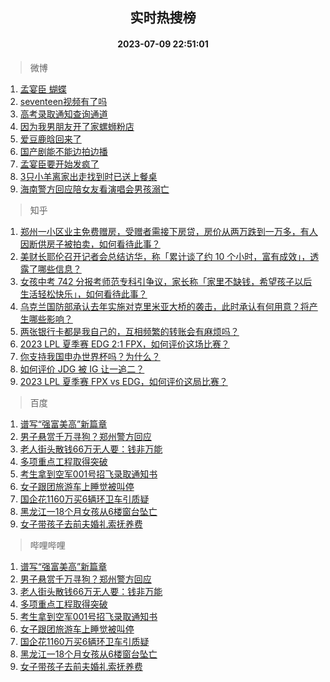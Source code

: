 <div align="center"><h2>实时热搜榜</h2><h4>2023-07-09 22:51:01</h4></div>

> 微博  

1. [孟宴臣 蝴蝶](https://s.weibo.com/weibo?q=%E5%AD%9F%E5%AE%B4%E8%87%A3%20%E8%9D%B4%E8%9D%B6&t=31&band_rank=1&Refer=top)<br />
2. [seventeen视频有了吗](https://s.weibo.com/weibo?q=seventeen%E8%A7%86%E9%A2%91%E6%9C%89%E4%BA%86%E5%90%97&t=31&band_rank=2&Refer=top)<br />
3. [高考录取通知查询通道](https://s.weibo.com/weibo?q=%23%E9%AB%98%E8%80%83%E5%BD%95%E5%8F%96%E9%80%9A%E7%9F%A5%E6%9F%A5%E8%AF%A2%E9%80%9A%E9%81%93%23&t=31&band_rank=3&Refer=top)<br />
4. [因为我男朋友开了家螺蛳粉店](https://s.weibo.com/weibo?q=%23%E5%9B%A0%E4%B8%BA%E6%88%91%E7%94%B7%E6%9C%8B%E5%8F%8B%E5%BC%80%E4%BA%86%E5%AE%B6%E8%9E%BA%E8%9B%B3%E7%B2%89%E5%BA%97%23&t=31&band_rank=4&Refer=top)<br />
5. [爱豆鹿晗回来了](https://s.weibo.com/weibo?q=%23%E7%88%B1%E8%B1%86%E9%B9%BF%E6%99%97%E5%9B%9E%E6%9D%A5%E4%BA%86%23&t=31&band_rank=5&Refer=top)<br />
6. [国产剧能不能边拍边播](https://s.weibo.com/weibo?q=%E5%9B%BD%E4%BA%A7%E5%89%A7%E8%83%BD%E4%B8%8D%E8%83%BD%E8%BE%B9%E6%8B%8D%E8%BE%B9%E6%92%AD&t=31&band_rank=6&Refer=top)<br />
7. [孟宴臣要开始发疯了](https://s.weibo.com/weibo?q=%23%E5%AD%9F%E5%AE%B4%E8%87%A3%E8%A6%81%E5%BC%80%E5%A7%8B%E5%8F%91%E7%96%AF%E4%BA%86%23&t=31&band_rank=7&Refer=top)<br />
8. [3只小羊离家出走找到时已送上餐桌](https://s.weibo.com/weibo?q=%233%E5%8F%AA%E5%B0%8F%E7%BE%8A%E7%A6%BB%E5%AE%B6%E5%87%BA%E8%B5%B0%E6%89%BE%E5%88%B0%E6%97%B6%E5%B7%B2%E9%80%81%E4%B8%8A%E9%A4%90%E6%A1%8C%23&t=31&band_rank=8&Refer=top)<br />
9. [海南警方回应陪女友看演唱会男孩溺亡](https://s.weibo.com/weibo?q=%23%E6%B5%B7%E5%8D%97%E8%AD%A6%E6%96%B9%E5%9B%9E%E5%BA%94%E9%99%AA%E5%A5%B3%E5%8F%8B%E7%9C%8B%E6%BC%94%E5%94%B1%E4%BC%9A%E7%94%B7%E5%AD%A9%E6%BA%BA%E4%BA%A1%23&t=31&band_rank=9&Refer=top)<br />

> 知乎  

1. [郑州一小区业主免费赠房，受赠者需接下房贷，房价从两万跌到一万多，有人因断供房子被拍卖，如何看待此事？](https://www.zhihu.com/question/611125322)<br />
2. [美财长耶伦召开记者会总结访华，称「累计谈了约 10 个小时，富有成效」，透露了哪些信息？](https://www.zhihu.com/question/611205658)<br />
3. [女孩中考 742 分报考师范专科引争议，家长称「家里不缺钱，希望孩子以后生活轻松快乐」，如何看待此事？](https://www.zhihu.com/question/611196621)<br />
4. [乌克兰国防部承认去年实施对克里米亚大桥的袭击，此时承认有何用意？将产生哪些影响？](https://www.zhihu.com/question/611197844)<br />
5. [两张银行卡都是我自己的，互相频繁的转账会有麻烦吗？](https://www.zhihu.com/question/600890599)<br />
6. [2023 LPL 夏季赛 EDG 2:1 FPX，如何评价这场比赛？](https://www.zhihu.com/question/611204711)<br />
7. [你支持我国申办世界杯吗？为什么？](https://www.zhihu.com/question/611055419)<br />
8. [如何评价 JDG 被 IG 让一追二？](https://www.zhihu.com/question/611228653)<br />
9. [2023 LPL 夏季赛 FPX vs EDG，如何评价这局比赛？](https://www.zhihu.com/question/611215476)<br />

> 百度  

1. [谱写“强富美高”新篇章](https://www.baidu.com/s?wd=%E8%B0%B1%E5%86%99%E2%80%9C%E5%BC%BA%E5%AF%8C%E7%BE%8E%E9%AB%98%E2%80%9D%E6%96%B0%E7%AF%87%E7%AB%A0&sa=fyb_news&rsv_dl=fyb_news)<br />
2. [男子悬赏千万寻狗？郑州警方回应](https://www.baidu.com/s?wd=%E7%94%B7%E5%AD%90%E6%82%AC%E8%B5%8F%E5%8D%83%E4%B8%87%E5%AF%BB%E7%8B%97%EF%BC%9F%E9%83%91%E5%B7%9E%E8%AD%A6%E6%96%B9%E5%9B%9E%E5%BA%94&sa=fyb_news&rsv_dl=fyb_news)<br />
3. [老人街头散钱66万无人要：钱非万能](https://www.baidu.com/s?wd=%E8%80%81%E4%BA%BA%E8%A1%97%E5%A4%B4%E6%95%A3%E9%92%B166%E4%B8%87%E6%97%A0%E4%BA%BA%E8%A6%81%EF%BC%9A%E9%92%B1%E9%9D%9E%E4%B8%87%E8%83%BD&sa=fyb_news&rsv_dl=fyb_news)<br />
4. [多项重点工程取得突破](https://www.baidu.com/s?wd=%E5%A4%9A%E9%A1%B9%E9%87%8D%E7%82%B9%E5%B7%A5%E7%A8%8B%E5%8F%96%E5%BE%97%E7%AA%81%E7%A0%B4&sa=fyb_news&rsv_dl=fyb_news)<br />
5. [考生拿到空军001号招飞录取通知书](https://www.baidu.com/s?wd=%E8%80%83%E7%94%9F%E6%8B%BF%E5%88%B0%E7%A9%BA%E5%86%9B001%E5%8F%B7%E6%8B%9B%E9%A3%9E%E5%BD%95%E5%8F%96%E9%80%9A%E7%9F%A5%E4%B9%A6&sa=fyb_news&rsv_dl=fyb_news)<br />
6. [女子跟团旅游车上睡觉被叫停](https://www.baidu.com/s?wd=%E5%A5%B3%E5%AD%90%E8%B7%9F%E5%9B%A2%E6%97%85%E6%B8%B8%E8%BD%A6%E4%B8%8A%E7%9D%A1%E8%A7%89%E8%A2%AB%E5%8F%AB%E5%81%9C&sa=fyb_news&rsv_dl=fyb_news)<br />
7. [国企花1160万买6辆环卫车引质疑](https://www.baidu.com/s?wd=%E5%9B%BD%E4%BC%81%E8%8A%B11160%E4%B8%87%E4%B9%B06%E8%BE%86%E7%8E%AF%E5%8D%AB%E8%BD%A6%E5%BC%95%E8%B4%A8%E7%96%91&sa=fyb_news&rsv_dl=fyb_news)<br />
8. [黑龙江一18个月女孩从6楼窗台坠亡](https://www.baidu.com/s?wd=%E9%BB%91%E9%BE%99%E6%B1%9F%E4%B8%8018%E4%B8%AA%E6%9C%88%E5%A5%B3%E5%AD%A9%E4%BB%8E6%E6%A5%BC%E7%AA%97%E5%8F%B0%E5%9D%A0%E4%BA%A1&sa=fyb_news&rsv_dl=fyb_news)<br />
9. [女子带孩子去前夫婚礼索抚养费](https://www.baidu.com/s?wd=%E5%A5%B3%E5%AD%90%E5%B8%A6%E5%AD%A9%E5%AD%90%E5%8E%BB%E5%89%8D%E5%A4%AB%E5%A9%9A%E7%A4%BC%E7%B4%A2%E6%8A%9A%E5%85%BB%E8%B4%B9&sa=fyb_news&rsv_dl=fyb_news)<br />

> 哔哩哔哩  

1. [谱写“强富美高”新篇章](https://www.baidu.com/s?wd=%E8%B0%B1%E5%86%99%E2%80%9C%E5%BC%BA%E5%AF%8C%E7%BE%8E%E9%AB%98%E2%80%9D%E6%96%B0%E7%AF%87%E7%AB%A0&sa=fyb_news&rsv_dl=fyb_news)<br />
2. [男子悬赏千万寻狗？郑州警方回应](https://www.baidu.com/s?wd=%E7%94%B7%E5%AD%90%E6%82%AC%E8%B5%8F%E5%8D%83%E4%B8%87%E5%AF%BB%E7%8B%97%EF%BC%9F%E9%83%91%E5%B7%9E%E8%AD%A6%E6%96%B9%E5%9B%9E%E5%BA%94&sa=fyb_news&rsv_dl=fyb_news)<br />
3. [老人街头散钱66万无人要：钱非万能](https://www.baidu.com/s?wd=%E8%80%81%E4%BA%BA%E8%A1%97%E5%A4%B4%E6%95%A3%E9%92%B166%E4%B8%87%E6%97%A0%E4%BA%BA%E8%A6%81%EF%BC%9A%E9%92%B1%E9%9D%9E%E4%B8%87%E8%83%BD&sa=fyb_news&rsv_dl=fyb_news)<br />
4. [多项重点工程取得突破](https://www.baidu.com/s?wd=%E5%A4%9A%E9%A1%B9%E9%87%8D%E7%82%B9%E5%B7%A5%E7%A8%8B%E5%8F%96%E5%BE%97%E7%AA%81%E7%A0%B4&sa=fyb_news&rsv_dl=fyb_news)<br />
5. [考生拿到空军001号招飞录取通知书](https://www.baidu.com/s?wd=%E8%80%83%E7%94%9F%E6%8B%BF%E5%88%B0%E7%A9%BA%E5%86%9B001%E5%8F%B7%E6%8B%9B%E9%A3%9E%E5%BD%95%E5%8F%96%E9%80%9A%E7%9F%A5%E4%B9%A6&sa=fyb_news&rsv_dl=fyb_news)<br />
6. [女子跟团旅游车上睡觉被叫停](https://www.baidu.com/s?wd=%E5%A5%B3%E5%AD%90%E8%B7%9F%E5%9B%A2%E6%97%85%E6%B8%B8%E8%BD%A6%E4%B8%8A%E7%9D%A1%E8%A7%89%E8%A2%AB%E5%8F%AB%E5%81%9C&sa=fyb_news&rsv_dl=fyb_news)<br />
7. [国企花1160万买6辆环卫车引质疑](https://www.baidu.com/s?wd=%E5%9B%BD%E4%BC%81%E8%8A%B11160%E4%B8%87%E4%B9%B06%E8%BE%86%E7%8E%AF%E5%8D%AB%E8%BD%A6%E5%BC%95%E8%B4%A8%E7%96%91&sa=fyb_news&rsv_dl=fyb_news)<br />
8. [黑龙江一18个月女孩从6楼窗台坠亡](https://www.baidu.com/s?wd=%E9%BB%91%E9%BE%99%E6%B1%9F%E4%B8%8018%E4%B8%AA%E6%9C%88%E5%A5%B3%E5%AD%A9%E4%BB%8E6%E6%A5%BC%E7%AA%97%E5%8F%B0%E5%9D%A0%E4%BA%A1&sa=fyb_news&rsv_dl=fyb_news)<br />
9. [女子带孩子去前夫婚礼索抚养费](https://www.baidu.com/s?wd=%E5%A5%B3%E5%AD%90%E5%B8%A6%E5%AD%A9%E5%AD%90%E5%8E%BB%E5%89%8D%E5%A4%AB%E5%A9%9A%E7%A4%BC%E7%B4%A2%E6%8A%9A%E5%85%BB%E8%B4%B9&sa=fyb_news&rsv_dl=fyb_news)<br />
